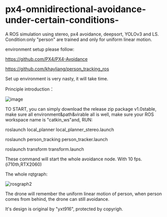# px4-omnidirectional-avoidance-under-certain-conditions-

A ROS simulation using stereo, px4 avoidance, deepsort, YOLOv3 and LS. Condition:only "person" are trained and only for uniform linear motion.

environment setup please follow:

https://github.com/PX4/PX4-Avoidance

https://github.com/khayliang/person_tracking_ros

Set up environment is very nasty, it will take time.

Principle introduction：


![image](https://user-images.githubusercontent.com/68857748/128591008-d3dd80b7-47fa-419b-9026-7fdec664d27a.png)










TO START, you can simply download the release zip package v1.0stable, make sure all environment&path&virable all is well, make sure your ROS workspace name is "catkin_ws"and, 
RUN:






roslaunch local_planner local_planner_stereo.launch

roslaunch person_tracking person_tracker.launch

roslaunch transform transform.launch


These command will start the whole avoidance node. With 10 fps.(i710th,RTX2060)

The whole rqtgraph:


![rosgraph2](https://user-images.githubusercontent.com/68857748/128590767-d5ad1ddc-9984-4fa8-95e1-188ff2cb8ec1.png)


The drone will remember the uniform linear motion of person, when person comes from behind, the drone can still avoidance.


It's design is original by "yxt916", protected by copyrigh.
